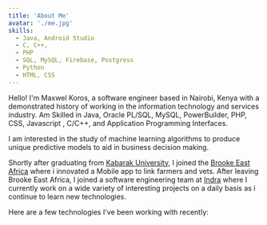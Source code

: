 ```yaml
---
title: 'About Me'
avatar: './me.jpg'
skills:
  - Java, Android Studio
  - C, C++,
  - PHP
  - SQL, MySQL, Firebase, Postgress
  - Python
  - HTML, CSS
---
```


Hello! I'm Maxwel Koros, a software engineer based in Nairobi, Kenya with a demonstrated history of working in the information technology and services industry. Am Skilled in Java, Oracle PL/SQL, MySQL, PowerBuilder, PHP, CSS, Javascript , C/C++, and Application Programming Interfaces.

I am interested in the study of machine learning algorithms to produce unique predictive models to aid in business decision making.

Shortly after graduating from [Kabarak University](https://www.kabarak.ac.ke/), I joined the [Brooke East Africa](https://www.thebrooke.org/) where i innovated a Mobile app to link farmers and vets. After leaving Brooke East Africa, I joined a software engineering team at [Indra](https://www.indracompany.com/) where I currently work on a wide variety of interesting projects on a daily basis as i continue to learn new technologies.

Here are a few technologies I've been working with recently:
